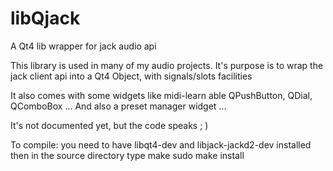 # libQjack
A Qt4 lib wrapper for jack audio api

This library is used in many of my audio projects.
It's purpose is to wrap the jack client api into a Qt4 Object, with signals/slots facilities

It also comes with some widgets like midi-learn able QPushButton, QDial, QComboBox ...
And also a preset manager widget ...

It's not documented yet, but the code speaks ; )

To compile: you need to have libqt4-dev and libjack-jackd2-dev installed
then in the source directory type
make
sudo make install
